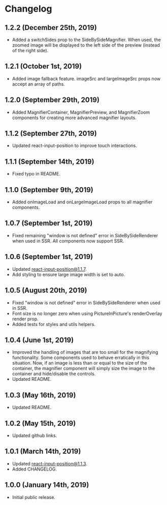 # Changelog

## 1.2.2 (December 25th, 2019)

- Added a switchSides prop to the SideBySideMagnifier. When used, the zoomed image will be displayed to the left side of the preview (instead of the right side).

## 1.2.1 (October 1st, 2019)

- Added image fallback feature. imageSrc and largeImageSrc props now accept an array of paths.

## 1.2.0 (September 29th, 2019)

- Added MagnifierContainer, MagnifierPreview, and MagnifierZoom components for creating more advanced magnifier layouts.

## 1.1.2 (September 27th, 2019)

- Updated react-input-position to improve touch interactions.

## 1.1.1 (September 14th, 2019)

- Fixed typo in README.

## 1.1.0 (September 9th, 2019)

- Added onImageLoad and onLargeImageLoad props to all magnifier components.

## 1.0.7 (September 1st, 2019)

- Fixed remaining "window is not defined" error in SideBySideRenderer when used in SSR. All components now support SSR.

## 1.0.6 (September 1st, 2019)

- Updated react-input-position@1.1.7.
- Add styling to ensure large image width is set to auto.

## 1.0.5 (August 20th, 2019)

- Fixed "window is not defined" error in SideBySideRenderer when used in SSR.
- Font size is no longer zero when using PictureInPicture's renderOverlay render prop.
- Added tests for styles and utils helpers.

## 1.0.4 (June 1st, 2019)

- Improved the handling of images that are too small for the magnifying functionality. Some components used to behave erratically in this situation. Now, if an image is less than or equal to the size of the container, the magnifier component will simply size the image to the container and hide/disable the controls.
- Updated README.

## 1.0.3 (May 16th, 2019)

- Updated README.

## 1.0.2 (May 15th, 2019)

- Updated github links.

## 1.0.1 (March 14th, 2019)

- Updated react-input-position@1.1.3.
- Added CHANGELOG.

## 1.0.0 (January 14th, 2019)

- Initial public release.
